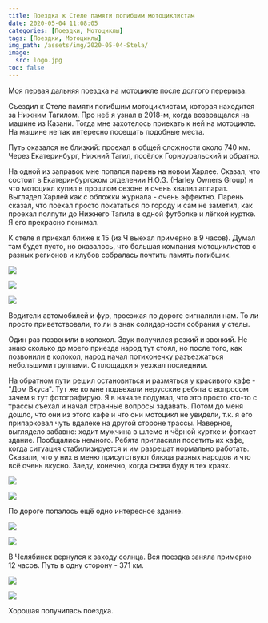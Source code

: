 ```yaml
---
title: Поездка к Стеле памяти погибшим мотоциклистам
date: 2020-05-04 11:08:05
categories: [Поездки, Мотоциклы]
tags: [Поездки, Мотоциклы]
img_path: /assets/img/2020-05-04-Stela/
image:
  src: logo.jpg
toc: false
---
```


Моя первая дальняя поездка на мотоцикле после долгого перерыва.

Съездил к Стеле памяти погибшим мотоциклистам, которая находится за Нижним Тагилом. Про неё я узнал в 2018-м, когда возвращался на машине из Казани. Тогда мне захотелось приехать к ней на мотоцикле. На машине не так интересно посещать подобные места.

Путь оказался не близкий: проехал в общей сложности около 740 км. Через Екатеринбург, Нижний Тагил, посёлок Горноуральский и обратно.

На одной из заправок мне попался парень на новом Харлее. Сказал, что состоит в Екатеринбургском отделении H.O.G. (Harley Owners Group) и что мотоцикл купил в прошлом сезоне и очень хвалил аппарат. Выглядел Харлей как с обложки журнала - очень эффектно. Парень сказал, что поехал просто покататься по городу и сам не заметил, как проехал полпути до Нижнего Тагила в одной футболке и лёгкой куртке. Я его прекрасно понимал.

К стеле я приехал ближе к 15 (из Ч выехал примерно в 9 часов). Думал там будет пусто, но оказалось, что большая компания мотоциклистов с разных регионов и клубов собралась почтить память погибших.

![](1.jpg)

![](2.jpg)

![](3.jpg)

Водители автомобилей и фур, проезжая по дороге сигналили нам. То ли просто приветствовали, то ли в знак солидарности собрания у стелы.

Один раз позвонили в колокол. Звук получился резкий и звонкий. Не знаю сколько до моего приезда народ тут стоял, но после того, как позвонили в колокол, народ начал потихонечку разъезжаться небольшими группами. С площадки я уезжал последним.

На обратном пути решил остановиться и размяться у красивого кафе - "Дом Вкуса". Тут же ко мне подъехали нерусские ребята с вопросом зачем я тут фотографирую. Я в начале подумал, что это просто кто-то с трассы съехал и начал странные вопросы задавать. Потом до меня дошло, что они из этого кафе и что они мотоцикл не увидели, т.к. я его припарковал чуть вдалеке на другой стороне трассы. Наверное, выглядело забавно: ходит мужчина в шлеме и чёрной куртке и фоткает здание. Пообщались немного. Ребята пригласили посетить их кафе, когда ситуация стабилизируется и им разрешат нормально работать. Сказали, что у них в меню присутствуют блюда разных народов и что всё очень вкусно. Заеду, конечно, когда снова буду в тех краях.

![](4.jpg)

![](5.jpg)

По дороге попалось ещё одно интересное здание.

![](6.jpg)

![](7.jpg)

В Челябинск вернулся к заходу солнца. Вся поездка заняла примерно 12 часов. Путь в одну сторону - 371 км.

![](8.jpg)

![](map.jpg)

Хорошая получилась поездка.
